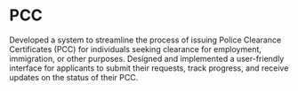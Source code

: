 # PCC
Developed a system to streamline the process of issuing Police Clearance Certificates (PCC) for individuals seeking clearance for employment, immigration, or other purposes. Designed and implemented a user-friendly interface for applicants to submit their requests, track progress, and receive updates on the status of their PCC.
